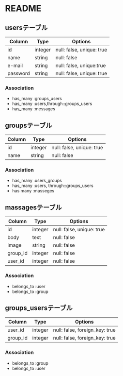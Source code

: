 # README


## usersテーブル

|Column|Type|Options|
|------|----|-------|
|id|integer|null: false, unique: true|
|name|string|null: false|
|e-mail|string|null: false, unique:true|
|password|string|null: false, unique: true|

### Association
-  has_many :groups_users
-  has_many :users,through::groups_users
-  has_many :messages


## groupsテーブル

|Column|Type|Options|
|------|----|-------|
|id|integer|null: false, unique: true|
|name|string|null: false|

### Association
-  has_many :users_groups
-  has_many :users, through::groups_users
-  has many :masseges


## massagesテーブル

|Column|Type|Options|
|------|----|-------|
|id|integer|null: false, unique: true|
|body|text|null: false|
|image|string|null: false|
|group_id|integer|null: false|
|user_id|integer|null: false|

### Association
-  belongs_to :user
-  belongs_to :group


## groups_usersテーブル

|Column|Type|Options|
|------|----|-------|
|user_id|integer|null: false, foreign_key: true|
|group_id|integer|null: false, foreign_key: true|

### Association
- belongs_to :group
- belongs_to :user

